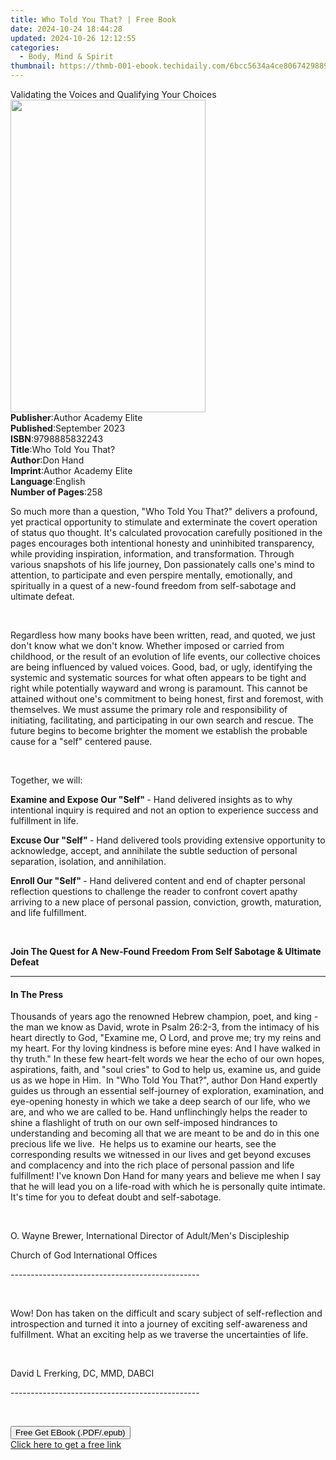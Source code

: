 ```yaml
---
title: Who Told You That? | Free Book
date: 2024-10-24 18:44:28
updated: 2024-10-26 12:12:55
categories:
  - Body, Mind & Spirit
thumbnail: https://thmb-001-ebook.techidaily.com/6bcc5634a4ce8067429889f2e99808d365b4074d488b66833a956348a86fbb1b.jpg
---
```

<main id="book-container">
  <div class="flex flex-col">
    <div class="book-brief flex-1 py-6 px-4 sm:p-6 md:py-10 md:px-8">
      <!-- brief-->
      <div class="book-brief-main">
        Validating the Voices and Qualifying Your Choices
      </div>
    </div>
    <div
      class="book-meta-info flex-1 grid gap-4 col-start-1 col-end-3 row-start-1 sm:mb-6 sm:grid-cols-4 lg:gap-6 lg:col-start-2 lg:row-end-6 lg:row-span-6 lg:mb-0"
    >
      <div
        class="book-meta-info-left place-content-center mt-4 p-4 text-sm leading-6 col-start-2 col-span-2 dark:text-slate-400"
      >
        <img
          class="w-full h-500 object-cover rounded-lg sm:h-255 sm:col-span-2 lg:col-span-full"
          src="https://img-001-ebook.techidaily.com/3ac6c244183974ef97312aabba881574489a42a0152fa9ece762867b6855c40c.jpg"
          alt=""
          width="312"
          height="500"
        />
      </div>
      <div
        class="book-meta-info-right mt-2 col-start-1 row-start-2 col-span-3 self-center"
      >
        <!-- meta data  -->
        <div class="flex flex-col px-4 md:px-8">
          <div class="flex-1">
            <strong>Publisher</strong>:<span class="px-2"
              >Author Academy Elite</span
            >
          </div>
          <div class="flex-1">
            <strong>Published</strong>:<span class="px-2">September 2023</span>
          </div>
          <div class="flex-1">
            <strong>ISBN</strong>:<span class="px-2">9798885832243</span>
          </div>
          <div class="flex-1">
            <strong>Title</strong>:<span class="px-2">Who Told You That?</span>
          </div>
          <div class="flex-1">
            <strong>Author</strong>:<span class="px-2">Don Hand</span>
          </div>
          <div class="flex-1">
            <strong>Imprint</strong>:<span class="px-2"
              >Author Academy Elite</span
            >
          </div>
          <div class="flex-1">
            <strong>Language</strong>:<span class="px-2">English</span>
          </div>
          <div class="flex-1">
            <strong>Number of Pages</strong>:<span class="px-2">258</span>
          </div>
        </div>
      </div>
    </div>
    <div class="book-description flex-1 py-6 px-4 sm:p-6 md:py-10 md:px-8">
      <div class="book-description-main">
        <div accordion-content="" id="description">
          <p>
            So much more than a question, "Who Told You That?" delivers a
            profound, yet practical opportunity to stimulate and exterminate the
            covert operation of status quo thought. It's calculated provocation
            carefully positioned in the pages encourages both intentional
            honesty and uninhibited transparency, while providing inspiration,
            information, and transformation. Through various snapshots of his
            life journey, Don passionately calls one's mind to attention, to
            participate and even perspire mentally, emotionally, and spiritually
            in a quest of a new-found freedom from self-sabotage and ultimate
            defeat.&nbsp;
          </p>
          <p><br /></p>
          <p>
            Regardless how many books have been written, read, and quoted, we
            just don't know what we don't know. Whether imposed or carried from
            childhood, or the result of an evolution of life events, our
            collective choices are being influenced by valued voices. Good, bad,
            or ugly, identifying the systemic and systematic sources for what
            often appears to be tight and right while potentially wayward and
            wrong is paramount. This cannot be attained without one's commitment
            to being honest, first and foremost, with themselves. We must assume
            the primary role and responsibility of initiating, facilitating, and
            participating in our own search and rescue. The future begins to
            become brighter the moment we establish the probable cause for a
            "self" centered pause.&nbsp;
          </p>
          <p><br /></p>
          <p>Together, we will:&nbsp;</p>
          <p>
            <strong>Examine and Expose Our "Self" </strong>- Hand delivered
            insights as to why intentional inquiry is required and not an option
            to experience success and fulfillment in life.
          </p>
          <p>
            <strong>Excuse Our "Self" </strong>- Hand delivered tools providing
            extensive opportunity to acknowledge, accept, and annihilate the
            subtle seduction of personal separation, isolation, and
            annihilation.&nbsp;
          </p>
          <p>
            <strong>Enroll Our "Self" </strong>- Hand delivered content and end
            of chapter personal reflection questions to challenge the reader to
            confront covert apathy arriving to a new place of personal passion,
            conviction, growth, maturation, and life fulfillment.&nbsp;
          </p>
          <p><br /></p>
          <p>
            <strong
              >Join The Quest for A New-Found Freedom From Self Sabotage &amp;
              Ultimate Defeat&nbsp;</strong
            >
          </p>
        </div>
        <div class="accordion-fader"></div>
      </div>
    </div>
    <div class="book-excerpts flex-1 py-6 px-4 sm:p-6 md:py-10 md:px-8">
      <!-- excerpts-->
      <div class="book-excerpts-main">
        <hr />
        <h4 class="placeholder placeholder-heading">
          <span>In The Press</span>
        </h4>
        <p></p>
        <p>
          Thousands of years ago the renowned Hebrew champion, poet, and king -
          the man we know as David, wrote in Psalm 26:2-3, from the intimacy of
          his heart directly to God, "Examine me, O Lord, and prove me; try my
          reins and my heart. For thy loving kindness is before mine eyes: And I
          have walked in thy truth." In these few heart-felt words we hear the
          echo of our own hopes, aspirations, faith, and "soul cries" to God to
          help us, examine us, and guide us as we hope in Him.&nbsp;&nbsp;In
          "Who Told You That?", author Don Hand expertly guides us through an
          essential self-journey of exploration, examination, and eye-opening
          honesty in which we take a deep search of our life, who we are, and
          who we are called to be. Hand unflinchingly helps the reader to shine
          a flashlight of truth on our own self-imposed hindrances to
          understanding and becoming all that we are meant to be and do in this
          one precious life we live.&nbsp;&nbsp;He helps us to examine our
          hearts, see the corresponding results we witnessed in our lives and
          get beyond excuses and complacency and into the rich place of personal
          passion and life fulfillment! I've known Don Hand for many years and
          believe me when I say that he will lead you on a life-road with which
          he is personally quite intimate. It's time for you to defeat doubt and
          self-sabotage.
        </p>
        <p><br /></p>
        <p>
          O. Wayne Brewer, International Director of Adult/Men's Discipleship
        </p>
        <p>Church of God International Offices</p>
        <p>-----------------------------------------------</p>
        <p><br /></p>
        <p>
          Wow! Don has taken on the difficult and scary subject of
          self-reflection and introspection and turned it into a journey of
          exciting self-awareness and fulfillment. What an exciting help as we
          traverse the uncertainties of life.&nbsp;
        </p>
        <p><br /></p>
        <p>David L Frerking, DC, MMD, DABCI</p>
        <p>-----------------------------------------------</p>
        <p><br /></p>
        <p></p>
      </div>
    </div>
    <div
      class="book-about-author flex-1 py-6 px-4 sm:p-6 md:py-10 md:px-8"
    ></div>
    <div class="book-free-get flex-1 py-6 px-4 sm:p-6 md:py-10 md:px-8">
      <button
        id="btn-free-get"
        class="bg-blue-500 hover:bg-blue-700 text-white font-bold py-2 px-4 rounded"
      >
        Free Get EBook (.PDF/.epub)
      </button>
      <div id="countdown-display" class="px-2 text-lg mt-2"></div>
      <a
        id="free-link"
        class="hidden bg-blue-500 hover:bg-blue-700 text-white font-bold py-2 px-4 rounded"
        href="https://www.ebooks.com/en-us/book/211058517/who-told-you-that/don-hand/"
        target="_blank"
        >Click here to get a free link</a
      >
    </div>
    <script>
      let countdownTime = 0;
      let countdownInterval = null;
      document
        .getElementById('btn-free-get')
        .addEventListener('click', startCountdown);
      function startCountdown() {
        countdownTime = new Date().getTime() + 60000 * 3;
        countdownInterval = setInterval(updateCountdown, 1000);
        document.getElementById('btn-free-get').disabled = true;
        document
          .getElementById('btn-free-get')
          .classList.add('bg-gray-500', 'cursor-not-allowed');
      }
      function updateCountdown() {
        let currentTime = new Date().getTime();
        let timeLeft = countdownTime - currentTime;
        let secondsLeft = Math.floor(timeLeft / 1000);
        document.getElementById('countdown-display').innerHTML =
          `Remaining time: ${secondsLeft} seconds.`;
        if (secondsLeft <= 0) {
          clearInterval(countdownInterval);
          document.getElementById('btn-free-get').classList.add('hidden');
          document.getElementById('free-link').classList.remove('hidden');
          document.getElementById('countdown-display').innerHTML = '';
        }
      }
    </script>
  </div>
</main>
